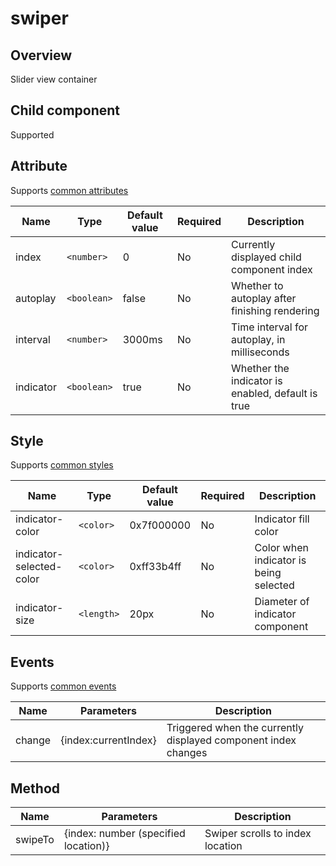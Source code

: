 # swiper

## Overview

Slider view container

## Child component

Supported

## Attribute

Supports [common attributes](common-attributes.md)

| Name      | Type        | Default value | Required | Description                              |
| --------- | ----------- | ------------- | -------- | ---------------------------------------- |
| index     | `<number>`  | 0             | No       | Currently displayed child component index |
| autoplay  | `<boolean>` | false         | No       | Whether to autoplay after finishing rendering |
| interval  | `<number>`  | 3000ms        | No       | Time interval for autoplay, in milliseconds |
| indicator | `<boolean>` | true          | No       | Whether the indicator is enabled, default is true |

## Style

Supports [common styles](common-styles.md)

| Name                     | Type       | Default value | Required | Description                            |
| ------------------------ | ---------- | ------------- | -------- | -------------------------------------- |
| indicator-color          | `<color>`  | 0x7f000000    | No       | Indicator fill color                   |
| indicator-selected-color | `<color>`  | 0xff33b4ff    | No       | Color when indicator is being selected |
| indicator-size           | `<length>` | 20px          | No       | Diameter of indicator component        |

## Events

Supports [common events](common-events.md)

| Name   | Parameters           | Description                              |
| ------ | -------------------- | ---------------------------------------- |
| change | {index:currentIndex} | Triggered when the currently displayed component index changes |

## Method

| Name    | Parameters                           | Description                      |
| ------- | ------------------------------------ | -------------------------------- |
| swipeTo | {index: number (specified location)} | Swiper scrolls to index location |